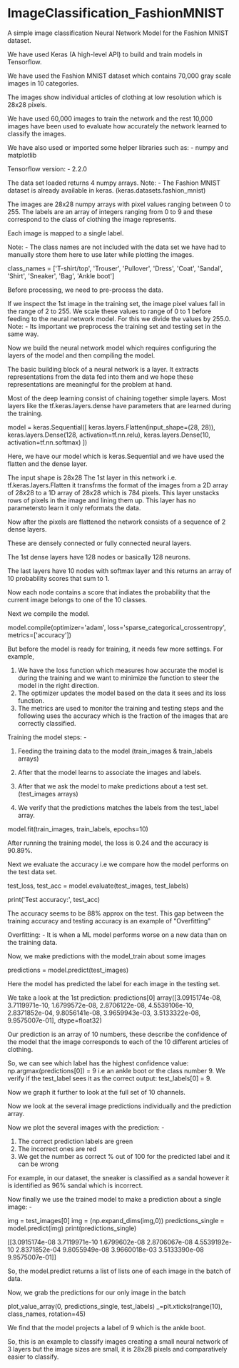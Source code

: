 # ImageClassification_FashionMNIST
A simple image classification Neural Network Model for the Fashion MNIST dataset.

We have used Keras (A high-level API) to build and train models in Tensorflow.

We have used the Fashion MNIST dataset which contains 70,000 gray scale images in 10 categories.

The images show individual articles of clothing at low resolution which is 28x28 pixels.

We have used 60,000 images to train the network and the rest 10,000 images have been used to evaluate how accurately the network learned to classify the images.

We have also used or imported some helper libraries such as: - numpy and matplotlib

Tensorflow version: - 2.2.0

The data set loaded returns 4 numpy arrays.
Note: - The Fashion MNIST dataset is already available in keras.    (keras.datasets.fashion_mnist)

The images are 28x28 numpy arrays with pixel values ranging between 0 to 255.
The labels are an array of integers ranging from 0 to 9 and these correspond to the class of clothing the image represents.

Each image is mapped to a single label.

Note: - The class names are not included with the data set we have had to manually store them here to use later while plotting the images.

class_names = ['T-shirt/top', 'Trouser', 'Pullover', 'Dress', 'Coat', 'Sandal', 'Shirt', 'Sneaker', 'Bag', 'Ankle boot']

Before processing, we need to pre-process the data.

If we inspect the 1st image in the training set, the image pixel values fall in the range of 2 to 255.
We scale these values to range of 0 to 1 before feeding to the neural network model.
For this we divide the values by 255.0.
Note: - Its important we preprocess the training set and testing set in the same way.

Now we build the neural network model which requires configuring the layers of the model and then compiling the model.

The basic building block of a neural network is a layer. 
It extracts representations from the data fed into them and we hope these representations are meaningful for the problem at hand.

Most of the deep  learning consist of chaining together simple layers.
Most layers like the tf.keras.layers.dense have parameters that are learned during the training.

model = keras.Sequential([
                          keras.layers.Flatten(input_shape=(28, 28)),
                          keras.layers.Dense(128, activation=tf.nn.relu),
                          keras.layers.Dense(10, activation=tf.nn.softmax)
])

Here, we have our model which is keras.Sequential and we have used the flatten and the dense layer.

The input shape is 28x28
The 1st layer in this network i.e. tf.keras.layers.Flatten it transfrms the format of the images from a 2D array of 28x28 to a 1D array of 28x28 which is 784 pixels.
This layer unstacks rows of pixels in the image and lining them up.
This layer has no parametersto learn it only reformats the data.

Now after the pixels are flattened the network consists of a sequence of 2 dense layers.

These are densely connected or fully connected neural layers.

The 1st dense layers have 128 nodes or basically 128 neurons.

The last layers have 10 nodes with softmax layer and this returns an array of 10 probability scores that sum to 1.

Now each node contains a score that indiates the probability that the current image belongs to one of the 10 classes.

Next we compile the model.

model.compile(optimizer='adam', loss='sparse_categorical_crossentropy', metrics=['accuracy'])

But before the model is ready for training, it needs few more settings.
For example, 
1. We have the loss function which measures how accurate the model is during the training and we want to minimize the function to steer the model in the right direction.
2. The optimizer updates the model based on the data it sees and its loss function.
3. The metrics are used to monitor the training and testing steps and the following uses the accuracy which is the fraction of the images that are correctly classified.

Training the model steps: - 

1. Feeding the training data to the model (train_images & train_labels arrays)

2. After that the model learns to associate the images and labels.

3. After that we ask the model to make predictions about a test set. (test_images arrays)

4. We verify that the predictions matches the labels from the test_label array.

model.fit(train_images, train_labels, epochs=10)

After running the training model, the loss is 0.24 and the accuracy is 90.89%.

Next we evaluate the accuracy i.e we compare how the  model performs on the test data set.

test_loss, test_acc = model.evaluate(test_images, test_labels)

print('Test accuracy:', test_acc)

The accuracy seems to be 88% approx on the test.
This gap between the training accuracy and testing accuracy is an example of "Overfitting"

Overfitting: - It is when a ML model performs worse on a new data than on the training data.

Now, we make predictions with the model_train about some images

predictions = model.predict(test_images)

Here the model has predicted the label for each image in the testing set.

We take a look at the 1st prediction: predictions[0]
array([3.0915174e-08, 3.7119971e-10, 1.6799572e-08, 2.8706122e-08,
       4.5539106e-10, 2.8371852e-04, 9.8056141e-08, 3.9659943e-03,
       3.5133322e-08, 9.9575007e-01], dtype=float32)
       
Our prediction is an array of 10 numbers, these describe the confidence of the model that the image corresponds to each of the 10 different articles of clothing.

So, we can see which label has the highest confidence value: np.argmax(predictions[0]) = 9 i.e an ankle boot or the class number 9.
We verify if the test_label sees it as the correct output: test_labels[0] = 9.


Now we graph it further to look at the full set of 10 channels.

Now we look at the several image predictions individually and the prediction array.

Now we plot the several images with the prediction: - 
1. The correct prediction labels are green
2. The incorrect ones are red
3. We get the number as correct % out of 100 for the predicted label and it can be wrong

For example, in our dataset, the sneaker is classified as a sandal however it is identified as 96% sandal which is incorrect.

Now finally we use the trained model to make a prediction about a single image: - 

img = test_images[0]
img = (np.expand_dims(img,0))
predictions_single = model.predict(img)
print(predictions_single)

[[3.0915174e-08 3.7119971e-10 1.6799602e-08 2.8706067e-08 4.5539192e-10
  2.8371852e-04 9.8055949e-08 3.9660018e-03 3.5133390e-08 9.9575007e-01]]
  
So, the model.predict returns a list of lists one of each image in the batch of data.

Now, we grab the predictions for our only image in the batch

plot_value_array(0, predictions_single, test_labels)
_=plt.xticks(range(10), class_names, rotation=45)

We find that the model projects a label of 9 which is the ankle boot.

So, this is an example to classify images creating a small neural network of 3 layers but the image sizes are small, it is 28x28 pixels and comparatively easier to classify.
